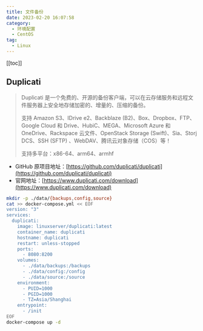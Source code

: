 ```yaml
---
title: 文件备份
date: 2023-02-20 16:07:58
category: 
  - 环境配置
  - CentOS
tag: 
  - Linux
---
```


<!-- more -->

[[toc]]

## Duplicati

> Duplicati 是一个免费的、开源的备份客户端，可以在云存储服务和远程文件服务器上安全地存储加密的、增量的、压缩的备份。
>
> 支持 Amazon S3、IDrive e2、Backblaze (B2)、Box、Dropbox、FTP、Google Cloud 和 Drive、HubiC、MEGA、Microsoft Azure 和 OneDrive、Rackspace 云文件、OpenStack Storage (Swift)、Sia、Storj DCS、SSH (SFTP) 、WebDAV、腾讯云对象存储（COS）等！
>
> 支持多平台：x86-64、arm64、armhf

- GitHub 原项目地址：[https://github.com/duplicati/duplicati](https://github.com/duplicati/duplicati)
- 官网地址：[https://www.duplicati.com/download](https://www.duplicati.com/download)

```bash
mkdir -p ./data/{backups,config,source}
cat >> docker-compose.yml << EOF
version: "3"
services:
  duplicati:
    image: linuxserver/duplicati:latest
    container_name: duplicati
    hostname: duplicati
    restart: unless-stopped
    ports:
      - 8080:8200
    volumes:
      - ./data/backups:/backups
      - ./data/config:/config
      - ./data/source:/source
    environment:
      - PUID=1000
      - PGID=1000
      - TZ=Asia/Shanghai
    entrypoint:
      - /init
EOF
docker-compose up -d
```
